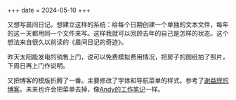 +++
date = 2024-05-10
+++

又想写晨间日记。想建立这样的系统：给每个日期创建一个单独的文本文件，每年的这一天都用同一个文件来写。这样我就可以回顾去年的自己是怎样的状态。这个想法来自很久以前读的《晨间日记的奇迹》。

昨天太阳能发电的销售上门，说可以免费模拟费用情况，把房子的图纸拍了照片，下周日再上门作说明。

又把博客的模版折腾了一番。主要修改了字体和导航菜单的样式。参考了[谢益辉的博客](https://yihui.org/)。未来也许会把菜单去掉，像[Andy的工作笔记](https://notes.andymatuschak.org/)一样。
